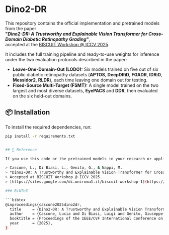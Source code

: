 # Dino2-DR

This repository contains the official implementation and pretrained models from the paper  
**"_Dino2-DR: A Trustworthy and Explainable Vision Transformer for Cross-Domain Diabetic Retinopathy Grading_"**,  
accepted at the [BISCUIT Workshop @ ICCV 2025](https://sites.google.com/di.uniroma1.it/biscuit-workshop-1).

It includes the full training pipeline and ready-to-use weights for inference under the two evaluation protocols described in the paper:

- **Leave-One-Domain-Out (LODO):** Six models trained on five out of six public diabetic retinopathy datasets (**APTOS**, **DeepDRiD**, **FGADR**, **IDRiD**, **Messidor2**, **RLDR**), each time leaving one domain out for testing.  
- **Fixed-Source Multi-Target (FSMT):** A single model trained on the two largest and most diverse datasets, **EyePACS** and **DDR**, then evaluated on the six held-out domains.

## 📦 Installation

To install the required dependencies, run:

```bash
pip install -r requirements.txt


## 📌 Reference

If you use this code or the pretrained models in your research or applications, **please cite the following paper**:

> Cascone, L., Di Biasi, L., Genito, G., & Nappi, M.  
> *Dino2-DR: A Trustworthy and Explainable Vision Transformer for Cross-Domain Diabetic Retinopathy Grading*  
> Accepted at BISCUIT Workshop @ ICCV 2025.  
> [https://sites.google.com/di.uniroma1.it/biscuit-workshop-1](https://sites.google.com/di.uniroma1.it/biscuit-workshop-1)

### BibTeX

```bibtex
@inproceedings{cascone2025dino2dr,
  title     = {Dino2-DR: A Trustworthy and Explainable Vision Transformer for Cross-Domain Diabetic Retinopathy Grading},
  author    = {Cascone, Lucia and Di Biasi, Luigi and Genito, Giuseppe and Nappi, Michele},
  booktitle = {Proceedings of the IEEE/CVF International Conference on Computer Vision (ICCV)},
  year      = {2025},
}


